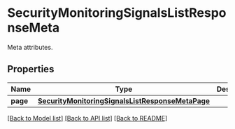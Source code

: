 # SecurityMonitoringSignalsListResponseMeta

Meta attributes.

## Properties
Name | Type | Description | Notes
------------ | ------------- | ------------- | -------------
**page** | [**SecurityMonitoringSignalsListResponseMetaPage**](SecurityMonitoringSignalsListResponseMetaPage.md) |  | [optional] 

[[Back to Model list]](README.md#documentation-for-models) [[Back to API list]](README.md#documentation-for-api-endpoints) [[Back to README]](README.md)


